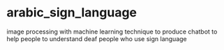 # arabic_sign_language
image processing with machine learning technique to produce chatbot to help people to understand deaf people who use sign language
